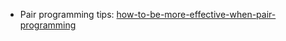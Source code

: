 * Pair programming tips: [how-to-be-more-effective-when-pair-programming](http://rahulj51.wordpress.com/2013/02/11/how-to-be-more-effective-when-pair-programming/)
